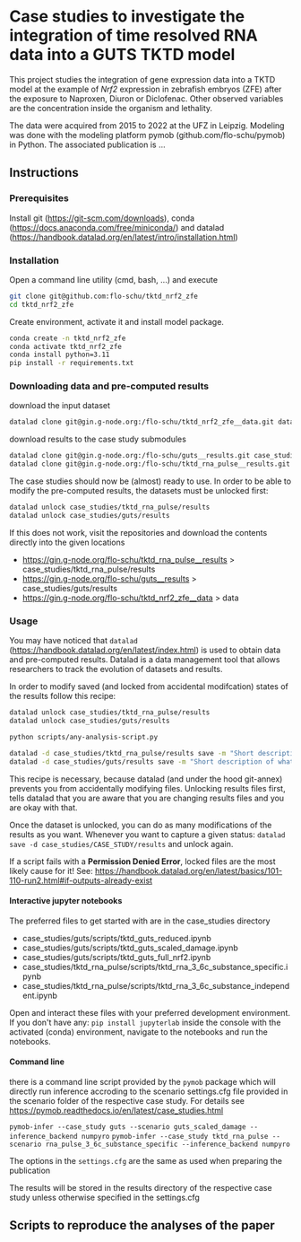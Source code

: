 # Case studies to investigate the integration of time resolved RNA data into a GUTS TKTD model

This project studies the integration of gene expression data into a TKTD model at the example of *Nrf2* expression in zebrafish embryos (ZFE) after the exposure to Naproxen, Diuron or Diclofenac. Other observed variables are the concentration inside the organism and lethality.

The data were acquired from 2015 to 2022 at the UFZ in Leipzig. Modeling was done with the modeling platform pymob (github.com/flo-schu/pymob) in Python.
The associated publication is ...

## Instructions

### Prerequisites

Install git (https://git-scm.com/downloads), conda (https://docs.anaconda.com/free/miniconda/) and datalad (https://handbook.datalad.org/en/latest/intro/installation.html)

### Installation

Open a command line utility (cmd, bash, ...) and execute

```bash
git clone git@github.com:flo-schu/tktd_nrf2_zfe
cd tktd_nrf2_zfe
```

Create environment, activate it and install model package. 
```bash
conda create -n tktd_nrf2_zfe
conda activate tktd_nrf2_zfe
conda install python=3.11
pip install -r requirements.txt
```

### Downloading data and pre-computed results

download the input dataset
```bash
datalad clone git@gin.g-node.org:/flo-schu/tktd_nrf2_zfe__data.git data
```

download results to the case study submodules
```bash
datalad clone git@gin.g-node.org:/flo-schu/guts__results.git case_studies/guts/results
datalad clone git@gin.g-node.org:/flo-schu/tktd_rna_pulse__results.git case_studies/tktd_rna_pulse/results
```

The case studies should now be (almost) ready to use. In order to be able to modify the pre-computed results, the datasets must be unlocked first:

```bash
datalad unlock case_studies/tktd_rna_pulse/results
datalad unlock case_studies/guts/results
```

If this does not work, visit the repositories and download the contents directly into
the given locations

- https://gin.g-node.org/flo-schu/tktd_rna_pulse__results > case_studies/tktd_rna_pulse/results
- https://gin.g-node.org/flo-schu/guts__results > case_studies/guts/results
- https://gin.g-node.org/flo-schu/tktd_nrf2_zfe__data > data

### Usage


You may have noticed that `datalad` (https://handbook.datalad.org/en/latest/index.html) is used to obtain data and pre-computed results. Datalad is a data management tool that allows researchers to track the evolution of datasets and results. 

In order to modify saved (and locked from accidental modifcation) states of the results follow this recipe:

```bash
datalad unlock case_studies/tktd_rna_pulse/results
datalad unlock case_studies/guts/results

python scripts/any-analysis-script.py

datalad -d case_studies/tktd_rna_pulse/results save -m "Short description of what I did." 
datalad -d case_studies/guts/results save -m "Short description of what I did." 
```

This recipe is necessary, because datalad (and under the hood git-annex) prevents you from accidentally modifying files. Unlocking results files first, tells datalad that you are aware that you are changing results files and you are okay with that. 

Once the dataset is unlocked, you can do as many modifications of the results as you want. Whenever you want to capture a given status: `datalad save -d case_studies/CASE_STUDY/results` and unlock again.

If a script fails with a **Permission Denied Error**, locked files are the most likely cause for it! See: https://handbook.datalad.org/en/latest/basics/101-110-run2.html#if-outputs-already-exist

#### Interactive jupyter notebooks 

The preferred files to get started with are in the case_studies directory

- case_studies/guts/scripts/tktd_guts_reduced.ipynb
- case_studies/guts/scripts/tktd_guts_scaled_damage.ipynb
- case_studies/guts/scripts/tktd_guts_full_nrf2.ipynb
- case_studies/tktd_rna_pulse/scripts/tktd_rna_3_6c_substance_specific.ipynb
- case_studies/tktd_rna_pulse/scripts/tktd_rna_3_6c_substance_independent.ipynb

Open and interact these files with your preferred development environment. If you
don't have any: `pip install jupyterlab` inside the console with the activated
(conda) environment, navigate to the notebooks and run the notebooks.

#### Command line

there is a command line script provided by the `pymob` package which will directly
run inference accroding to the scenario settings.cfg file provided in the scenario
folder of the respective case study. For details see https://pymob.readthedocs.io/en/latest/case_studies.html

`pymob-infer --case_study guts --scenario guts_scaled_damage --inference_backend numpyro`
`pymob-infer --case_study tktd_rna_pulse --scenario rna_pulse_3_6c_substance_specific --inference_backend numpyro`

The options in the `settings.cfg` are the same as used when preparing the publication

The results will be stored in the results directory of the respective case study 
unless otherwise specified in the settings.cfg

## Scripts to reproduce the analyses of the paper

